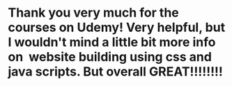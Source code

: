 # Thank you very much for the courses on Udemy! Very helpful, but I wouldn't mind a little bit more info on  website building using css and java scripts. But overall GREAT!!!!!!!!
